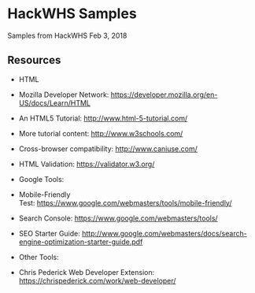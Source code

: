 # HackWHS Samples

Samples from HackWHS
Feb 3, 2018


## Resources

* HTML
 * Mozilla Developer Network: https://developer.mozilla.org/en-US/docs/Learn/HTML 
 * An HTML5 Tutorial: http://www.html-5-tutorial.com/
 * More tutorial content: http://www.w3schools.com/
 * Cross-browser compatibility: http://www.caniuse.com/
 * HTML Validation: https://validator.w3.org/

* Google Tools:
 * Mobile-Friendly Test: https://www.google.com/webmasters/tools/mobile-friendly/
 * Search Console: https://www.google.com/webmasters/tools/
 * SEO Starter Guide: http://www.google.com/webmasters/docs/search-engine-optimization-starter-guide.pdf

* Other Tools:
 * Chris Pederick Web Developer Extension: https://chrispederick.com/work/web-developer/